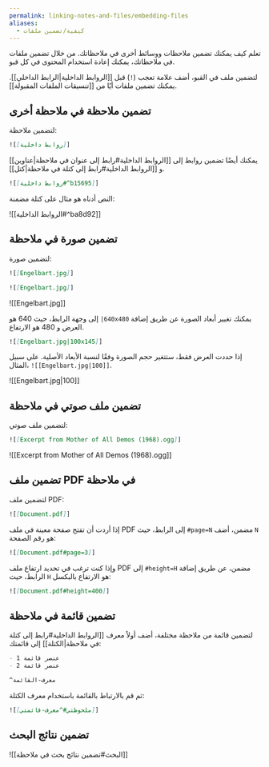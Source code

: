 ```yaml
---
permalink: linking-notes-and-files/embedding-files
aliases:
  - كيفية/تضمين ملفات
---
```


تعلم كيف يمكنك تضمين ملاحظات ووسائط أخرى في ملاحظاتك. من خلال تضمين ملفات في ملاحظاتك، يمكنك إعادة استخدام المحتوى في كل قبو.

لتضمين ملف في القبو، أضف علامة تعجب (`!`) قبل [[الروابط الداخلية|الرابط الداخلي]]. يمكنك تضمين ملفات أيًا من [[تنسيقات الملفات المقبولة]].

## تضمين ملاحظة في ملاحظة أخرى

لتضمين ملاحظة:

```md
![[روابط داخلية]]
```

يمكنك أيضًا تضمين روابط إلى [[الروابط الداخلية#رابط إلى عنوان في ملاحظة|عناوين]] و [[الروابط الداخلية#رابط إلى كتلة في ملاحظة|كتل]].

```md
![[روابط داخلية#^b15695]]
```

النص أدناه هو مثال على كتلة مضمنة:

![[الروابط الداخلية#^ba8d92]]

## تضمين صورة في ملاحظة

لتضمين صورة:

```md
![[Engelbart.jpg]]
```

```md
![[Engelbart.jpg]]
```

![[Engelbart.jpg]]

يمكنك تغيير أبعاد الصورة عن طريق إضافة <code dir="ltr">|640x480</code> إلى وجهة الرابط، حيث 640 هو العرض و 480 هو الارتفاع.

```md
![[Engelbart.jpg|100x145]]
```

إذا حددت العرض فقط، ستتغير حجم الصورة وفقًا لنسبة الأبعاد الأصلية. على سبيل المثال، <code dir="ltr">!\[[Engelbart.jpg|100]]</code>.

![[Engelbart.jpg|100]]

## تضمين ملف صوتي في ملاحظة

لتضمين ملف صوتي:

```md
![[Excerpt from Mother of All Demos (1968).ogg]]
```

![[Excerpt from Mother of All Demos (1968).ogg]]

## تضمين ملف PDF في ملاحظة

لتضمين ملف PDF:

```md
![[Document.pdf]]
```

إذا أردت أن تفتح صفحة معينة في ملف PDF مضمن، أضف <code dir="ltr">\#page=N</code> إلى الرابط، حيث `N` هو رقم الصفحة:

```md
![[Document.pdf#page=3]]
```

وإذا كنت ترغب في تحديد ارتفاع ملف PDF مضمن، عن طريق إضافة <code dir="ltr">\#height=H</code> إلى الرابط، حيث `H` هو الارتفاع بالبكسل:

```md
![[Document.pdf#height=400]]
```

## تضمين قائمة في ملاحظة

لتضمين قائمة من ملاحظة مختلفة، أضف أولاً معرف [[الروابط الداخلية#رابط إلى كتلة في ملاحظة|الكتلة]] إلى قائمتك:

```md
- عنصر قائمة 1
- عنصر قائمة 2

^معرف-القائمة
```

ثم قم بالارتباط بالقائمة باستخدام معرف الكتلة:

```md
![[ملحوظتي#^معرف-قائمتي]]
```

## تضمين نتائج البحث

![[البحث#تضمين نتائج بحث في ملاحظة]]
